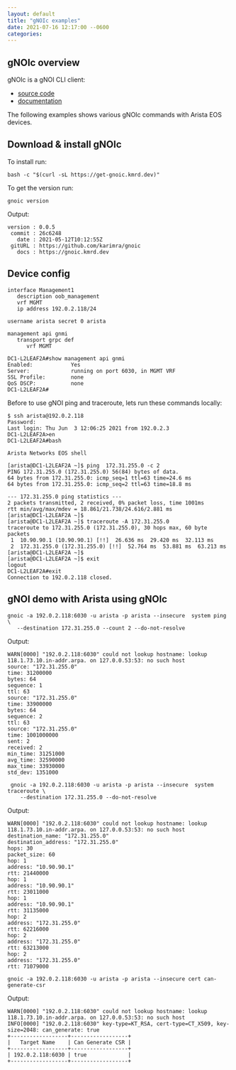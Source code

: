 ```yaml
---
layout: default
title: "gNOIc examples"
date: 2021-07-16 12:17:00 --0600
categories:
---
```

## gNOIc overview

gNOIc is a gNOI CLI client:

- [source code](https://github.com/karimra/gnoic)
- [documentation](https://gnoic.kmrd.dev/)

The following examples shows various gNOIc commands with Arista EOS devices.

## Download & install gNOIc

To install run:

```shell
bash -c "$(curl -sL https://get-gnoic.kmrd.dev)"
```

To get the version run:

```shell
gnoic version
```

Output:

```shell
version : 0.0.5
 commit : 26c6248
   date : 2021-05-12T10:12:55Z
 gitURL : https://github.com/karimra/gnoic
   docs : https://gnoic.kmrd.dev
```

## Device config

```shell
interface Management1
   description oob_management
   vrf MGMT
   ip address 192.0.2.118/24

username arista secret 0 arista

management api gnmi
   transport grpc def
      vrf MGMT
```

```shell
DC1-L2LEAF2A#show management api gnmi
Enabled:            Yes
Server:             running on port 6030, in MGMT VRF
SSL Profile:        none
QoS DSCP:           none
DC1-L2LEAF2A#
```

Before to use gNOI ping and traceroute, lets run these commands locally:

```shell
$ ssh arista@192.0.2.118
Password:
Last login: Thu Jun  3 12:06:25 2021 from 192.0.2.3
DC1-L2LEAF2A>en
DC1-L2LEAF2A#bash

Arista Networks EOS shell

[arista@DC1-L2LEAF2A ~]$ ping  172.31.255.0 -c 2
PING 172.31.255.0 (172.31.255.0) 56(84) bytes of data.
64 bytes from 172.31.255.0: icmp_seq=1 ttl=63 time=24.6 ms
64 bytes from 172.31.255.0: icmp_seq=2 ttl=63 time=18.8 ms

--- 172.31.255.0 ping statistics ---
2 packets transmitted, 2 received, 0% packet loss, time 1001ms
rtt min/avg/max/mdev = 18.861/21.738/24.616/2.881 ms
[arista@DC1-L2LEAF2A ~]$
[arista@DC1-L2LEAF2A ~]$ traceroute -A 172.31.255.0
traceroute to 172.31.255.0 (172.31.255.0), 30 hops max, 60 byte packets
 1  10.90.90.1 (10.90.90.1) [!!]  26.636 ms  29.420 ms  32.113 ms
 2  172.31.255.0 (172.31.255.0) [!!]  52.764 ms  53.881 ms  63.213 ms
[arista@DC1-L2LEAF2A ~]$
[arista@DC1-L2LEAF2A ~]$ exit
logout
DC1-L2LEAF2A#exit
Connection to 192.0.2.118 closed.
```

## gNOI demo with Arista using gNOIc

```shell
gnoic -a 192.0.2.118:6030 -u arista -p arista --insecure  system ping \
   --destination 172.31.255.0 --count 2 --do-not-resolve
```

Output:

```shell
WARN[0000] "192.0.2.118:6030" could not lookup hostname: lookup 118.1.73.10.in-addr.arpa. on 127.0.0.53:53: no such host
source: "172.31.255.0"
time: 31200000
bytes: 64
sequence: 1
ttl: 63
source: "172.31.255.0"
time: 33900000
bytes: 64
sequence: 2
ttl: 63
source: "172.31.255.0"
time: 1001000000
sent: 2
received: 2
min_time: 31251000
avg_time: 32590000
max_time: 33930000
std_dev: 1351000
```

```shell
 gnoic -a 192.0.2.118:6030 -u arista -p arista --insecure  system traceroute \
    --destination 172.31.255.0 --do-not-resolve
```

Output:

```shell
WARN[0000] "192.0.2.118:6030" could not lookup hostname: lookup 118.1.73.10.in-addr.arpa. on 127.0.0.53:53: no such host
destination_name: "172.31.255.0"
destination_address: "172.31.255.0"
hops: 30
packet_size: 60
hop: 1
address: "10.90.90.1"
rtt: 21440000
hop: 1
address: "10.90.90.1"
rtt: 23011000
hop: 1
address: "10.90.90.1"
rtt: 31135000
hop: 2
address: "172.31.255.0"
rtt: 62216000
hop: 2
address: "172.31.255.0"
rtt: 63213000
hop: 2
address: "172.31.255.0"
rtt: 71079000
```

```shell
gnoic -a 192.0.2.118:6030 -u arista -p arista --insecure cert can-generate-csr
```

Output:

```shell
WARN[0000] "192.0.2.118:6030" could not lookup hostname: lookup 118.1.73.10.in-addr.arpa. on 127.0.0.53:53: no such host
INFO[0000] "192.0.2.118:6030" key-type=KT_RSA, cert-type=CT_X509, key-size=2048: can_generate: true
+------------------+------------------+
|   Target Name    | Can Generate CSR |
+------------------+------------------+
| 192.0.2.118:6030 | true             |
+------------------+------------------+
```
